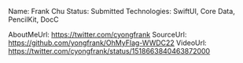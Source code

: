 Name: Frank Chu
Status: Submitted
Technologies: SwiftUI, Core Data, PencilKit, DocC

AboutMeUrl: https://twitter.com/cyongfrank
SourceUrl: https://github.com/yongfrank/OhMyFlag-WWDC22
VideoUrl: https://twitter.com/cyongfrank/status/1518663840463872000

<!---
EXAMPLE
Name: John Appleseed
Status: Submitted <or> Winner <or> Distinguished <or> Rejected
Technologies: SwiftUI, RealityKit, CoreGraphic

AboutMeUrl: https://linkedin.com/in/johnappleseed
SourceUrl: https://github.com/johnappleseed/wwdc2025
VideoUrl: https://youtu.be/ABCDE123456
-->
